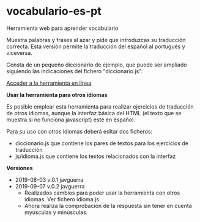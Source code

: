 # vocabulario-es-pt
Herramienta web para aprender vocabulario

Muestra palabras y frases al azar y pide que introduzcas su traducción correcta. Esta versión permite la traducción del español al portugués y viceversa.

Consta de un pequeño diccionario de ejemplo, que puede ser ampliado siguiendo las indicaciones del fichero "diccionario.js".

[Acceder a la herramienta en línea](https://javguerra.github.io/vocabulario-es-pt/)


**Usar la herramienta para otros idiomas**

Es posible emplear esta herramienta para realizar ejercicios de traducción de otros idiomas, aunque la interfaz básica del HTML (el texto que se muestra si no funciona javascript) esté en español.

Para su uso con otros idiomas deberá editar dos ficheros:
- diccionario.js que contiene los pares de textos para los ejercicios de traducción
- js/idioma.js que contiene los textos relacionados con la interfaz

**Versiones**

- 2019-08-03 v.0.1 javguerra
- 2019-09-07 v.0.2 javguerra
    - Realizados cambios para poder usar la herramienta con otros idiomas. Ver fichero idioma.js
    - Ahora realiza la comprobación de la respuesta sin tener en cuenta myúsculas y minúsculas.
